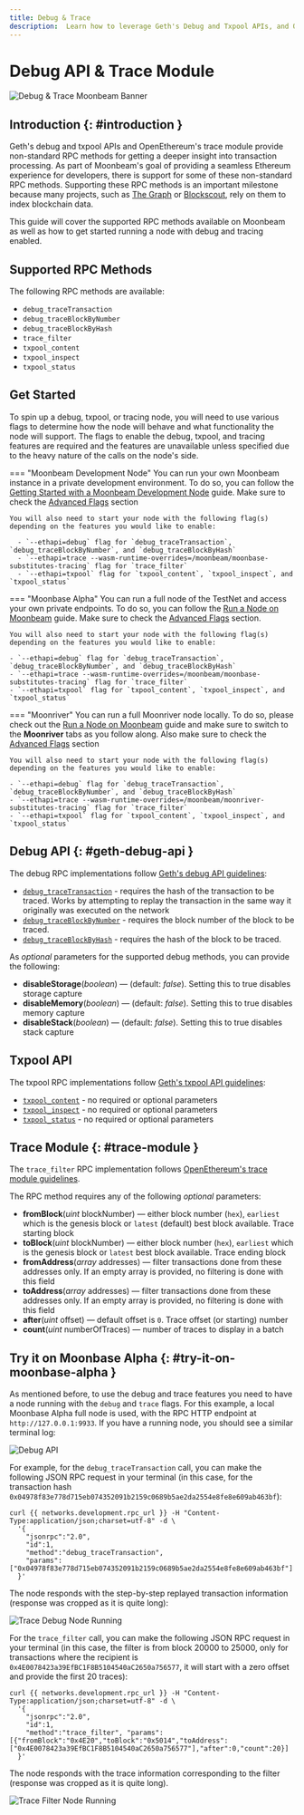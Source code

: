 ```yaml
---
title: Debug & Trace
description:  Learn how to leverage Geth's Debug and Txpool APIs, and OpenEthereum's Trace module on Moonbeam
---
```


# Debug API & Trace Module

![Debug & Trace Moonbeam Banner](/images/builders/tools/debug-trace/debug-trace-banner.png)

## Introduction {: #introduction } 

Geth's debug and txpool APIs and OpenEthereum's trace module provide non-standard RPC methods for getting a deeper insight into transaction processing. As part of Moonbeam's goal of providing a seamless Ethereum experience for developers, there is support for some of these non-standard RPC methods. Supporting these RPC methods is an important milestone because many projects, such as [The Graph](https://thegraph.com/) or [Blockscout](https://docs.blockscout.com/), rely on them to index blockchain data.

This guide will cover the supported RPC methods available on Moonbeam as well as how to get started running a node with debug and tracing enabled.

## Supported RPC Methods

The following RPC methods are available: 

  - `debug_traceTransaction`
  - `debug_traceBlockByNumber`
  - `debug_traceBlockByHash`
  - `trace_filter`
  - `txpool_content`
  - `txpool_inspect`
  - `txpool_status`

## Get Started

To spin up a debug, txpool, or tracing node, you will need to use various flags to determine how the node will behave and what functionality the node will support. The flags to enable the debug, txpool, and tracing features are required and the features are unavailable unless specified due to the heavy nature of the calls on the node's side. 

=== "Moonbeam Development Node"
    You can run your own Moonbeam instance in a private development environment. To do so, you can follow the [Getting Started with a Moonbeam Development Node](/builders/get-started/moonbeam-dev/) guide. Make sure to check the [Advanced Flags](/builders/get-started/moonbeam-dev/#advanced-flags-and-options) section

    You will also need to start your node with the following flag(s) depending on the features you would like to enable:

      - `--ethapi=debug` flag for `debug_traceTransaction`, `debug_traceBlockByNumber`, and `debug_traceBlockByHash`
      - `--ethapi=trace --wasm-runtime-overrides=/moonbeam/moonbase-substitutes-tracing` flag for `trace_filter` 
      - `--ethapi=txpool` flag for `txpool_content`, `txpool_inspect`, and `txpool_status`

=== "Moonbase Alpha"
    You can run a full node of the TestNet and access your own private endpoints. To do so, you can follow the [Run a Node on Moonbeam](/node-operators/networks/full-node/) guide. Make sure to check the [Advanced Flags](/node-operators/networks/full-node/#advanced-flags-and-options) section.

    You will also need to start your node with the following flag(s) depending on the features you would like to enable:

    - `--ethapi=debug` flag for `debug_traceTransaction`, `debug_traceBlockByNumber`, and `debug_traceBlockByHash`
    - `--ethapi=trace --wasm-runtime-overrides=/moonbeam/moonbase-substitutes-tracing` flag for `trace_filter` 
    - `--ethapi=txpool` flag for `txpool_content`, `txpool_inspect`, and `txpool_status`

=== "Moonriver"
    You can run a full Moonriver node locally. To do so, please check out the [Run a Node on Moonbeam](/node-operators/networks/full-node/) guide and make sure to switch to the **Moonriver** tabs as you follow along. Also make sure to check the [Advanced Flags](/node-operators/networks/full-node/#advanced-flags-and-options) section

    You will also need to start your node with the following flag(s) depending on the features you would like to enable:

    - `--ethapi=debug` flag for `debug_traceTransaction`, `debug_traceBlockByNumber`, and `debug_traceBlockByHash`
    - `--ethapi=trace --wasm-runtime-overrides=/moonbeam/moonriver-substitutes-tracing` flag for `trace_filter` 
    - `--ethapi=txpool` flag for `txpool_content`, `txpool_inspect`, and `txpool_status`

## Debug API {: #geth-debug-api } 

The debug RPC implementations follow [Geth's debug API guidelines](https://geth.ethereum.org/docs/rpc/ns-debug):

  - [`debug_traceTransaction`](https://geth.ethereum.org/docs/rpc/ns-debug#debug_tracetransaction) - requires the hash of the transaction to be traced. Works by attempting to replay the transaction in the same way it originally was executed on the network
  - [`debug_traceBlockByNumber`](https://geth.ethereum.org/docs/rpc/ns-debug#debug_traceblockbynumber) - requires the block number of the block to be traced. 
  - [`debug_traceBlockByHash`](https://geth.ethereum.org/docs/rpc/ns-debug#debug_traceblockbyhash) - requires the hash of the block to be traced.

As *optional* parameters for the supported debug methods, you can provide the following:

 - **disableStorage**(*boolean*) — (default: _false_). Setting this to true disables storage capture
 - **disableMemory**(*boolean*) — (default: _false_). Setting this to true disables memory capture
 - **disableStack**(*boolean*) — (default: _false_). Setting this to true disables stack capture

## Txpool API

The txpool RPC implementations follow [Geth's txpool API guidelines](https://geth.ethereum.org/docs/rpc/ns-txpool):

  - [`txpool_content`](https://geth.ethereum.org/docs/rpc/ns-txpool#txpool_content) - no required or optional parameters
  - [`txpool_inspect`](https://geth.ethereum.org/docs/rpc/ns-txpool#txpool_inspect) - no required or optional parameters 
  - [`txpool_status`](https://geth.ethereum.org/docs/rpc/ns-txpool#txpool_status) - no required or optional parameters

## Trace Module {: #trace-module } 

The `trace_filter` RPC implementation follows [OpenEthereum's trace module guidelines](https://openethereum.github.io/JSONRPC-trace-module#trace_filter).

The RPC method requires any of the following *optional* parameters:

 - **fromBlock**(*uint* blockNumber) — either block number (`hex`), `earliest` which is the genesis block or `latest` (default) best block available. Trace starting block
 - **toBlock**(*uint* blockNumber) — either block number (`hex`), `earliest` which is the genesis block or `latest` best block available. Trace ending block
 - **fromAddress**(*array* addresses) — filter transactions done from these addresses only. If an empty array is provided, no filtering is done with this field
 - **toAddress**(*array* addresses) — filter transactions done from these addresses only. If an empty array is provided, no filtering is done with this field
 - **after**(*uint* offset) — default offset is `0`. Trace offset (or starting) number
 - **count**(*uint* numberOfTraces) — number of traces to display in a batch

## Try it on Moonbase Alpha {: #try-it-on-moonbase-alpha } 

As mentioned before, to use the debug and trace features you need to have a node running with the `debug` and `trace` flags. For this example, a local Moonbase Alpha full node is used, with the RPC HTTP endpoint at `http://127.0.0.1:9933`. If you have a running node, you should see a similar terminal log:

![Debug API](/images/builders/tools/debug-trace/debug-trace-1.png)

For example, for the `debug_traceTransaction` call, you can make the following JSON RPC request in your terminal (in this case, for the transaction hash `0x04978f83e778d715eb074352091b2159c0689b5ae2da2554e8fe8e609ab463bf`):

```
curl {{ networks.development.rpc_url }} -H "Content-Type:application/json;charset=utf-8" -d \
  '{
    "jsonrpc":"2.0",
    "id":1,
    "method":"debug_traceTransaction",
    "params": ["0x04978f83e778d715eb074352091b2159c0689b5ae2da2554e8fe8e609ab463bf"]
  }'
```

The node responds with the step-by-step replayed transaction information (response was cropped as it is quite long):

![Trace Debug Node Running](/images/builders/tools/debug-trace/debug-trace-2.png)

For the `trace_filter` call, you can make the following JSON RPC request in your terminal (in this case, the filter is from block 20000 to 25000, only for transactions where the recipient is  `0x4E0078423a39EfBC1F8B5104540aC2650a756577`, it will start with a zero offset and provide the first 20 traces):

```
curl {{ networks.development.rpc_url }} -H "Content-Type:application/json;charset=utf-8" -d \
  '{
    "jsonrpc":"2.0",
    "id":1,
    "method":"trace_filter", "params":[{"fromBlock":"0x4E20","toBlock":"0x5014","toAddress":["0x4E0078423a39EfBC1F8B5104540aC2650a756577"],"after":0,"count":20}]
  }'
```

The node responds with the trace information corresponding to the filter (response was cropped as it is quite long).

![Trace Filter Node Running](/images/builders/tools/debug-trace/debug-trace-3.png)

